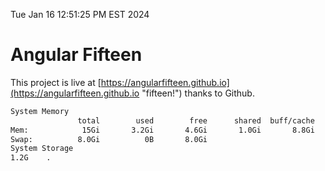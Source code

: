 Tue Jan 16 12:51:25 PM EST 2024

# Angular Fifteen


This project is live at [https://angularfifteen.github.io](https://angularfifteen.github.io "fifteen!") thanks to Github.

```bash
System Memory
               total        used        free      shared  buff/cache   available
Mem:            15Gi       3.2Gi       4.6Gi       1.0Gi       8.8Gi        12Gi
Swap:          8.0Gi          0B       8.0Gi
System Storage
1.2G	.
